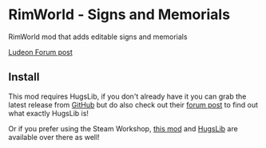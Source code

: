 # RimWorld - Signs and Memorials
RimWorld mod that adds editable signs and memorials

[Ludeon Forum post](https://ludeon.com/forums/index.php?topic=29773.0)

## Install
This mod requires HugsLib, if you don't already have it you can grab the latest release from [GitHub](https://github.com/UnlimitedHugs/RimworldHugsLib/releases/latest) but do also check out their [forum post](https://ludeon.com/forums/index.php?topic=28066.0) to find out what exactly HugsLib is!

Or if you prefer using the Steam Workshop, [this mod](http://steamcommunity.com/sharedfiles/filedetails/?id=846276095) and [HugsLib](http://steamcommunity.com/sharedfiles/filedetails/?id=818773962) are available over there as well!
